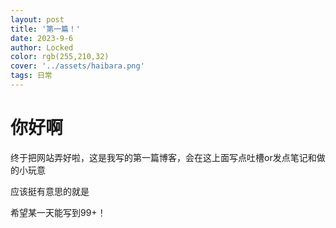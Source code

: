 ```yaml
---
layout: post
title: '第一篇！'
date: 2023-9-6
author: Locked
color: rgb(255,210,32)
cover: '../assets/haibara.png'
tags: 日常
---
```


#  你好啊

终于把网站弄好啦，这是我写的第一篇博客，会在这上面写点吐槽or发点笔记和做的小玩意

应该挺有意思的就是

希望某一天能写到99+！